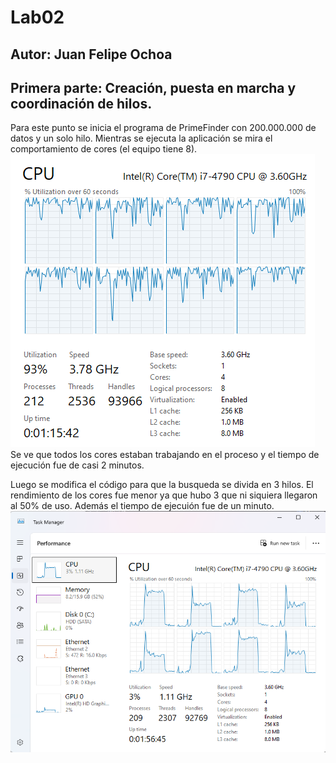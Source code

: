 # Lab02
## Autor: Juan Felipe Ochoa

## Primera parte: Creación, puesta en marcha y coordinación de hilos.

Para este punto se inicia el programa de PrimeFinder con 200.000.000 de datos y un solo hilo.
Mientras se ejecuta la aplicación se mira el comportamiento de cores (el equipo tiene 8).
![Screenshot 2025-08-23 074608.png](util%2FScreenshot%202025-08-23%20074608.png)
Se ve que todos los cores estaban trabajando en el proceso y el tiempo de ejecución fue de casi 2 minutos.

Luego se modifica el código para que la busqueda se divida en 3 hilos. El rendimiento de los cores fue
menor ya que hubo 3 que ni siquiera llegaron al 50% de uso. Además el tiempo de ejecuión fue de un minuto.
![Screenshot 2025-08-23 082713.png](util%2FScreenshot%202025-08-23%20082713.png)